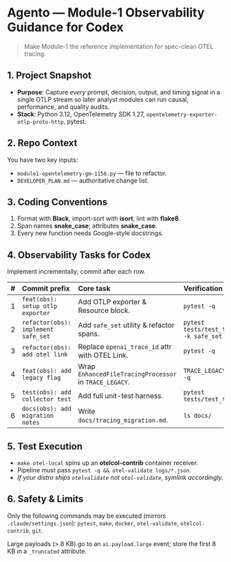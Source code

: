 # Agento — Module-1 Observability Guidance for Codex
> Make Module-1 the reference implementation for spec-clean OTEL tracing.

## 1. Project Snapshot
*   **Purpose**: Capture *every* prompt, decision, output, and timing signal in a single OTLP stream so later analyst modules can run causal, performance, and quality audits.
*   **Stack**: Python 3.12, OpenTelemetry SDK 1.27, `opentelemetry-exporter-otlp-proto-http`, pytest.

## 2. Repo Context
You have two key inputs:
*   `module1-opentelemetry-gm-1156.py` — file to refactor.
*   `DEVELOPER_PLAN.md` — authoritative change list.

## 3. Coding Conventions
1.  Format with **Black**, import-sort with **isort**, lint with **flake8**.
2.  Span names **snake_case**; attributes **snake_case**.
3.  Every new function needs Google-style docstrings.

## 4. Observability Tasks for Codex
Implement incrementally; commit after each row.

| #  | Commit prefix                       | Core task                                        | Verification                       |
|:---|:------------------------------------|:-------------------------------------------------|:-----------------------------------|
| 1  | `feat(obs): setup otlp exporter`    | Add OTLP exporter & Resource block.              | `pytest -q`                        |
| 2  | `refactor(obs): implement safe_set` | Add `safe_set` utility & refactor spans.         | `pytest tests/test_tracing.py -k safe_set` |
| 3  | `refactor(obs): add otel link`      | Replace `openai_trace_id` attr with OTEL Link.   | `pytest -q`                        |
| 4  | `feat(obs): add legacy flag`        | Wrap `EnhancedFileTracingProcessor` in `TRACE_LEGACY`. | `TRACE_LEGACY=1 pytest -q`         |
| 5  | `test(obs): add collector test`     | Add full unit-test harness.                      | `pytest tests/test_tracing.py`     |
| 6  | `docs(obs): add migration notes`    | Write `docs/tracing_migration.md`.               | `ls docs/`                         |

## 5. Test Execution
*   `make otel-local` spins up an **otelcol-contrib** container receiver.
*   Pipeline must pass `pytest -q && otel-validate logs/*.json`.
*   *If your distro ships `otelvalidate` not `otel-validate`, symlink accordingly.*

## 6. Safety & Limits
Only the following commands may be executed (mirrors `.claude/settings.json`):
`pytest`, `make`, `docker`, `otel-validate`, `otelcol-contrib`, `git`.

Large payloads (> 8 KB) go to an `ai.payload.large` event; store the first 8 KB in a `_truncated` attribute.